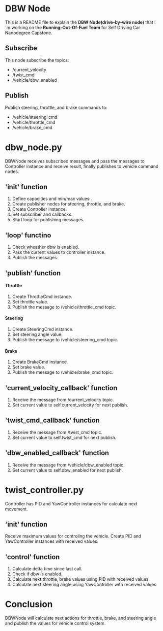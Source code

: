 # DBW Node

This is a README file to explain the **DBW Node(drive-by-wire node)** that I´m working on the **Running-Out-Of-Fuel Team** for Self Driving Car Nanodegree Capstone.

## Subscribe

This node subscribe the topics:

* /current_velocity
* /twist_cmd
* /vehicle/dbw_enabled

## Publish

Publish steering, throttle, and brake commands to:

* /vehicle/steering_cmd
* /vehicle/throttle_cmd
* /vehicle/brake_cmd

# dbw_node.py

DBWNode receives subscribed messages and pass the messages to Controller instance and receive result, finally publishes to vehicle command nodes.

## '__init__' function

1. Define capacities and min/max values .
2. Create publisher nodes for steering, throttle, and brake.
3. Create Controller instance.
4. Set subscriber and callbacks.
5. Start loop for publishing messages.

## 'loop' functino

1. Check wheather dbw is enabled.
2. Pass the current values to controller instance.
3. Publish the messages

## 'publish' function

#### Throttle

1. Create ThrottleCmd instance.
2. Set throttle value.
3. Publish the message to /vehicle/throttle_cmd topic.

#### Steering

1. Create SteeringCmd instance.
2. Set steering angle value.
3. Publish the message to /vehicle/steering_cmd topic.

#### Brake

1. Create BrakeCmd instance.
2. Set brake value.
3. Publish the message to /vehicle/brake_cmd topic.

## 'current_velocity_callback' function

1. Receive the message from /current_velocity topic.
2. Set current value to self.current_velocity for next publish.

## 'twist_cmd_callback' function

1. Receive the message from /twist_cmd topic.
2. Set current value to self.twist_cmd for next publish.

## 'dbw_enabled_callback' function

1. Receive the message from /vehicle/dbw_enabled topic.
2. Set current value to self.dbw_enabled for next publish.

# twist_controller.py

Controller has PID and YawController instances for calculate next movement.

## '__init__' function

Receive maximum values for controling the vehicle. Create PID and YawController instances with received values.

## 'control' function

1. Calculate delta time since last call.
2. Check if dbw is enabled.
3. Calculate next throttle, brake values using PID with received values.
4. Calculate next steering angle using YawController with received values.

# Conclusion

DBWNode will calculate next actions for throttle, brake, and steering angle and publish the values for vehicle control system.
